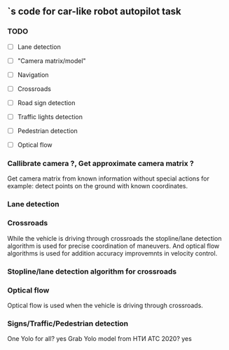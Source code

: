 ## <TEAMNAME>`s code for car-like robot autopilot task 


### TODO
 - [ ] Lane detection
 - [ ] "Camera matrix/model"
 - [ ] Navigation 
 - [ ] Crossroads 
 - [ ] Road sign detection 
 - [ ] Traffic lights detection 
 - [ ] Pedestrian detection 
 - [ ] Optical flow


### Callibrate camera ?, Get approximate camera matrix ?
Get camera matrix from known information without special actions for example: detect points on the ground with known coordinates.


### Lane detection


### Crossroads
While the vehicle is driving through crossroads the stopline/lane detection algorithm is used for precise coordination of maneuvers.
And optical flow algorithms is used for addition accuracy improvemnts in velocity control.


### Stopline/lane detection algorithm for crossroads 


### Optical flow
Optical flow is used when the vehicle is driving through crossroads.


### Signs/Traffic/Pedestrian detection
One Yolo for all? yes
Grab Yolo model from НТИ АТС 2020? yes

